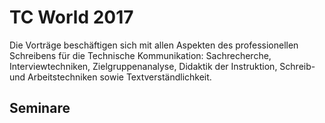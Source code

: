 # TC World 2017

Die Vorträge beschäftigen sich mit allen Aspekten des professionellen Schreibens für die Technische Kommunikation:
Sachrecherche, Interviewtechniken, Zielgruppenanalyse, Didaktik der Instruktion, Schreib- und Arbeitstechniken sowie Textverständlichkeit.

## Seminare
